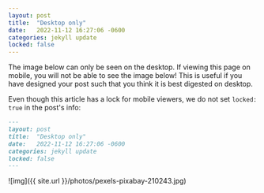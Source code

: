 ```yaml
---
layout: post
title:  "Desktop only"
date:   2022-11-12 16:27:06 -0600
categories: jekyll update
locked: false
---
```

The image below can only be seen on the desktop. If viewing this page on mobile, you will not be able to see the image below! This is useful if you have designed your post such that you think it is best digested on desktop.

Even though this article has a lock for mobile viewers, we do not set `locked: true` in the post's info:
```markdown
---
layout: post
title:  "Desktop only"
date:   2022-11-12 16:27:06 -0600
categories: jekyll update
locked: false
---
```

<!--lock_start-->
<!--lock:{"data":"desktop_only","fade_time":0}-->


![img]({{ site.url }}/photos/pexels-pixabay-210243.jpg)

<!--lock_end-->
